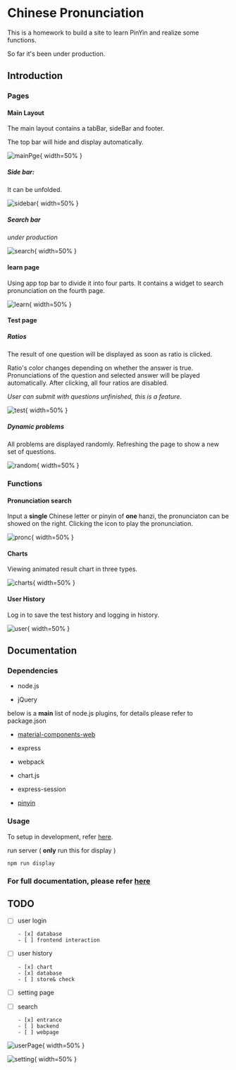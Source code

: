 # Chinese Pronunciation

This is a homework to build a site to learn PinYin and realize some functions.

So far it's been under production.

## Introduction

### Pages

#### Main Layout

The main layout contains a tabBar, sideBar and footer.

The top bar will hide and display automatically.

![mainPge](01.gif){ width=50% }

##### Side bar:

It can be unfolded.

![sidebar](02.gif){ width=50% }

##### Search bar

*under production*

![search](11.gif){ width=50% }

#### learn page

Using app top bar to divide it into four parts. It contains a widget to search pronunciation on the fourth page.

![learn](03.gif){ width=50% }

#### Test page

##### Ratios

The result of one question will be displayed as soon as ratio is clicked.

Ratio's color changes depending on whether the answer is true. Pronunciations of the question and selected answer will be played automatically. After clicking, all four ratios are disabled.

*User can submit with questions unfinished, this is a feature.*

![test](05.gif){ width=50% }

##### Dynamic problems

All problems are displayed randomly. Refreshing the page to show a new set of questions.

![random](06.gif){ width=50% }

### Functions

#### Pronunciation search

Input a **single** Chinese letter or pinyin of **one** hanzi, the pronunciaton can be showed on the right. Clicking the icon to play the pronunciation.

![pronc](04.gif){ width=50% }

#### Charts

Viewing animated result chart in three types.  

![charts](07.gif){ width=50% }

#### User History

Log in to save the test history and logging in history.

![user](08.gif){ width=50% }

## Documentation

### Dependencies

- node.js

- jQuery

below is a **main** list of node.js plugins, for details please refer to package.json

- [material-components-web](https://github.com/material-components/material-components-web)

- express

- webpack

- chart.js

- express-session

- [pinyin](https://github.com/hotoo/pinyin)

### Usage

To setup in development, refer [here](documentation.md).

run server ( **only** run this for display )

```
npm run display
```

### For full documentation, please refer [here](documentation.md)

## TODO

- [ ] user login

      - [x] database
      - [ ] frontend interaction

- [ ] user history

      - [x] chart
      - [x] database
      - [ ] store& check

- [ ] setting page

- [ ] search 

      - [x] entrance
      - [ ] backend
      - [ ] webpage

![userPage](09.gif){ width=50% }

![setting](10.gif){ width=50% }
